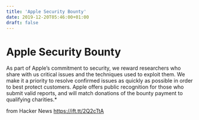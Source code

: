 ```yaml
---
title: 'Apple Security Bounty'
date: 2019-12-20T05:46:00+01:00
draft: false
---
```


Apple Security Bounty
=====================

As part of Apple’s commitment to security, we reward researchers who share with us critical issues and the techniques used to exploit them. We make it a priority to resolve confirmed issues as quickly as possible in order to best protect customers. Apple offers public recognition for those who submit valid reports, and will match donations of the bounty payment to qualifying charities.\*

  
  
from Hacker News https://ift.tt/2Q2cTtA
